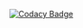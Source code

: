 [![Codacy Badge](https://app.codacy.com/project/badge/Grade/3786a4a2616e4ac6b311e4229fc919ae)](https://www.codacy.com/gh/vapoyan/search/dashboard?utm_source=github.com&amp;utm_medium=referral&amp;utm_content=vapoyan/search&amp;utm_campaign=Badge_Grade)
